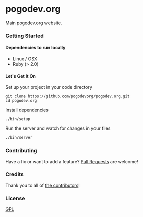 # pogodev.org

Main pogodev.org website.

### Getting Started

#### Dependencies to run locally

- Linux / OSX
- Ruby (> 2.0)

#### Let's Get It On

Set up your project in your code directory
```
git clone https://github.com/pogodevorg/pogodev.org.git
cd pogodev.org
```

Install dependencies
```
./bin/setup
```

Run the server and watch for changes in your files
```
./bin/server
```

### Contributing

Have a fix or want to add a feature?
[Pull Requests](https://github.com/pogodevorg/pogodev.org/pulls) are welcome!

### Credits

Thank you to all of [the contributors](https://github.com/pogodevorg/pogodev.org/contributors)!

### License

[GPL](LICENSE.md)

